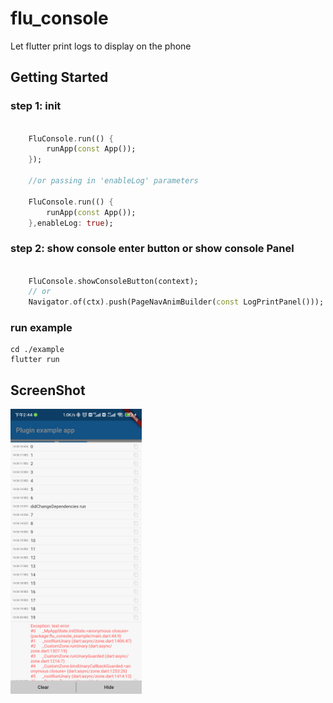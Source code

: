 # flu_console

Let flutter print logs to display on the phone

## Getting Started

### step 1: init

```dart

    FluConsole.run(() {
        runApp(const App());
    });

    //or passing in 'enableLog' parameters

    FluConsole.run(() {
        runApp(const App());
    },enableLog: true);
```

### step 2: show console enter button or show console Panel

```dart
   
    FluConsole.showConsoleButton(context);
    // or 
    Navigator.of(ctx).push(PageNavAnimBuilder(const LogPrintPanel()));
```

### run example

```shell
cd ./example
flutter run
```

## ScreenShot

<img src="./image/temp.png" width="210px">

